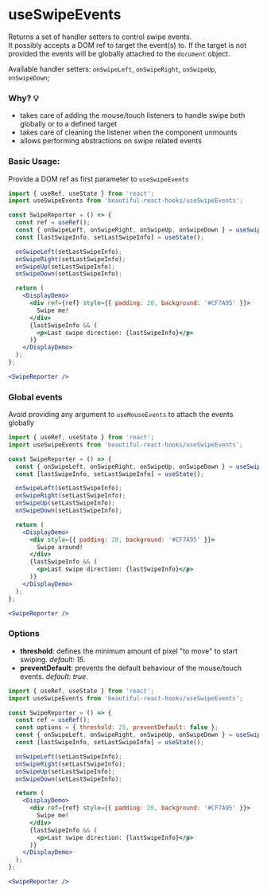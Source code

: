 # useSwipeEvents

Returns a set of handler setters to control swipe events.<br/>
It possibly accepts a DOM ref to target the event(s) to. If the target is not provided the events will be globally attached to
the `document` object.

Available handler setters: `onSwipeLeft`, `onSwipeRight`, `onSwipeUp`, `onSwipeDown`;

### Why? 💡

- takes care of adding the mouse/touch listeners to handle swipe both globally or to a defined target
- takes care of cleaning the listener when the component unmounts
- allows performing abstractions on swipe related events

### Basic Usage:

Provide a DOM ref as first parameter to `useSwipeEvents`

```jsx harmony
import { useRef, useState } from 'react';
import useSwipeEvents from 'beautiful-react-hooks/useSwipeEvents';

const SwipeReporter = () => {
  const ref = useRef();
  const { onSwipeLeft, onSwipeRight, onSwipeUp, onSwipeDown } = useSwipeEvents(ref);
  const [lastSwipeInfo, setLastSwipeInfo] = useState();

  onSwipeLeft(setLastSwipeInfo);
  onSwipeRight(setLastSwipeInfo);
  onSwipeUp(setLastSwipeInfo);
  onSwipeDown(setLastSwipeInfo);

  return (
    <DisplayDemo>
      <div ref={ref} style={{ padding: 20, background: '#CF7A95' }}>
        Swipe me!
      </div>
      {lastSwipeInfo && (
        <p>Last swipe direction: {lastSwipeInfo}</p>
      )}
    </DisplayDemo>
  );
};

<SwipeReporter />
```

### Global events

Avoid providing any argument to `useMouseEvents` to attach the events globally

```jsx harmony
import { useRef, useState } from 'react';
import useSwipeEvents from 'beautiful-react-hooks/useSwipeEvents';

const SwipeReporter = () => {
  const { onSwipeLeft, onSwipeRight, onSwipeUp, onSwipeDown } = useSwipeEvents();
  const [lastSwipeInfo, setLastSwipeInfo] = useState();

  onSwipeLeft(setLastSwipeInfo);
  onSwipeRight(setLastSwipeInfo);
  onSwipeUp(setLastSwipeInfo);
  onSwipeDown(setLastSwipeInfo);

  return (
    <DisplayDemo>
      <div style={{ padding: 20, background: '#CF7A95' }}>
        Swipe around!
      </div>
      {lastSwipeInfo && (
        <p>Last swipe direction: {lastSwipeInfo}</p>
      )}
    </DisplayDemo>
  );
};

<SwipeReporter />
```


### Options

* **threshold**: defines the minimum amount of pixel "to move" to start swiping. _default: 15_.
* **preventDefault**: prevents the default behaviour of the mouse/touch events. _default: true_.

```jsx harmony
import { useRef, useState } from 'react';
import useSwipeEvents from 'beautiful-react-hooks/useSwipeEvents';

const SwipeReporter = () => {
  const ref = useRef();
  const options = { threshold: 25, preventDefault: false };
  const { onSwipeLeft, onSwipeRight, onSwipeUp, onSwipeDown } = useSwipeEvents(ref, options);
  const [lastSwipeInfo, setLastSwipeInfo] = useState();

  onSwipeLeft(setLastSwipeInfo);
  onSwipeRight(setLastSwipeInfo);
  onSwipeUp(setLastSwipeInfo);
  onSwipeDown(setLastSwipeInfo);

  return (
    <DisplayDemo>
      <div ref={ref} style={{ padding: 20, background: '#CF7A95' }}>
        Swipe me!
      </div>
      {lastSwipeInfo && (
        <p>Last swipe direction: {lastSwipeInfo}</p>
      )}
    </DisplayDemo>
  );
};

<SwipeReporter />
```
